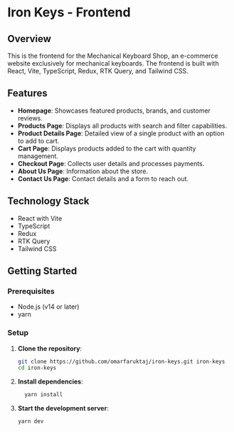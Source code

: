 # Iron Keys - Frontend

## Overview

This is the frontend for the Mechanical Keyboard Shop, an e-commerce website exclusively for mechanical keyboards. The frontend is built with React, Vite, TypeScript, Redux, RTK Query, and Tailwind CSS.

## Features

- **Homepage**: Showcases featured products, brands, and customer reviews.
- **Products Page**: Displays all products with search and filter capabilities.
- **Product Details Page**: Detailed view of a single product with an option to add to cart.
- **Cart Page**: Displays products added to the cart with quantity management.
- **Checkout Page**: Collects user details and processes payments.
- **About Us Page**: Information about the store.
- **Contact Us Page**: Contact details and a form to reach out.

## Technology Stack

- React with Vite
- TypeScript
- Redux
- RTK Query
- Tailwind CSS

## Getting Started

### Prerequisites

- Node.js (v14 or later)
- yarn

### Setup

1. **Clone the repository**:

   ```sh
   git clone https://github.com/omarfaruktaj/iron-keys.git iron-keys
   cd iron-keys
   ```

2. **Install dependencies**:

   ```sh
     yarn install
   ```

3. **Start the development server**:
   ```sh
   yarn dev
   ```
